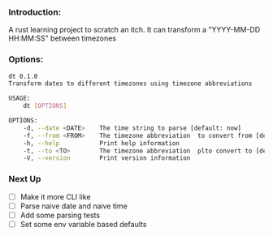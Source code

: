 ### Introduction:
A rust learning project to scratch an itch.  It can transform a "YYYY-MM-DD HH:MM:SS" between timezones

### Options:
```bash
dt 0.1.0
Transform dates to different timezones using timezone abbreviations

USAGE:
    dt [OPTIONS]

OPTIONS:
    -d, --date <DATE>    The time string to parse [default: now]
    -f, --from <FROM>    The timezone abbreviation  to convert from [default: local]
    -h, --help           Print help information
    -t, --to <TO>        The timezone abbreviation  plto convert to [default: local]
    -V, --version        Print version information
```

### Next Up
- [ ] Make it more CLI like
- [ ] Parse  naive date and naive time 
- [ ] Add some parsing tests
- [ ] Set some env variable based defaults